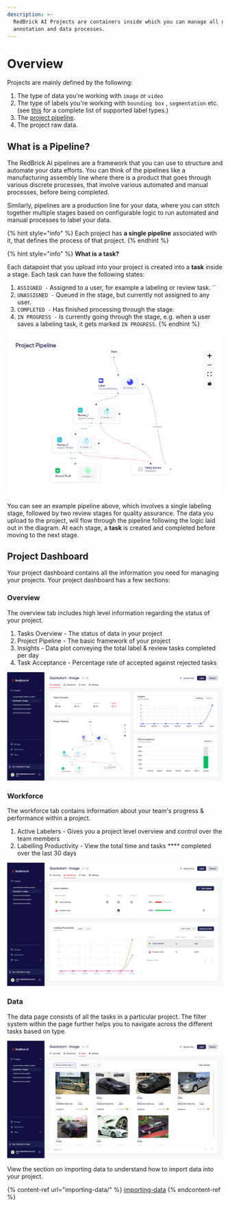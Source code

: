 ```yaml
---
description: >-
  RedBrick AI Projects are containers inside which you can manage all of your
  annotation and data processes.
---
```


# Overview

Projects are mainly defined by the following:&#x20;

1. The type of data you're working with `image` or `video`
2. The type of labels you're working with `bounding box` , `segmentation` etc. (see [this](../data-labeling/overview.md) for a complete list of supported label types.)&#x20;
3. The [project pipeline](overview.md#what-is-a-pipeline).
4. The project raw data.&#x20;

## What is a Pipeline?

The RedBrick AI pipelines are a framework that you can use to structure and automate your data efforts. You can think of the pipelines like a manufacturing assembly line where there is a product that goes through various discrete processes, that involve various automated and manual processes, before being completed.&#x20;

Similarly, pipelines are a production line for your data, where you can stitch together multiple stages based on configurable logic to run automated and manual processes to label your data.&#x20;

{% hint style="info" %}
Each project has **a single pipeline** associated with it, that defines the process of that project.&#x20;
{% endhint %}

{% hint style="info" %}
**What is a task?**

Each datapoint that you upload into your project is created into a **task** inside a stage. Each task can have the following states:&#x20;

1. `ASSIGNED -` Assigned to a user, for example a labeling or review task. ``&#x20;
2. `UNASSIGNED -` Queued in the stage, but currently not assigned to any user.
3. `COMPLETED -` Has finished processing through the stage.
4. `IN PROGRESS -` Is currently going through the stage, e.g. when a user saves a labeling task, it gets marked `IN PROGRESS`.
{% endhint %}

![Example pipeline, with a single label stage followed by two review stages.](<../.gitbook/assets/image 501.png>)

You can see an example pipeline above, which involves a single labeling stage, followed by two review stages for quality assurance. The data you upload to the project, will flow through the pipeline following the logic laid out in the diagram. At each stage, a **task** is created and completed before moving to the next stage.&#x20;

## Project Dashboard

Your project dashboard contains all the information you need for managing your projects. Your project dashboard has a few sections:&#x20;

### Overview

The overview tab includes high level information regarding the status of your project.&#x20;

1. Tasks Overview - The status of data in your project
2. Project Pipeline - The basic framework of your project
3. Insights - Data plot conveying the total label & review tasks completed per day
4. Task Acceptance - Percentage rate of accepted against rejected tasks

![The overview page gives you a quick insight of the status of your project.](../.gitbook/assets/wide.png)

### Workforce

The workforce tab contains information about your team's progress & performance within a project.

1. Active Labelers - Gives you a project level overview and control over the team members
2. Labelling Productivity - View the total time and tasks _****_ completed over the last 30 days&#x20;

![](../.gitbook/assets/workforce.png)

### Data

The data page consists of all the tasks in a particular project. The filter system within the page further helps you to navigate across the different tasks based on type.

![](../.gitbook/assets/data.png)

View the section on importing data to understand how to import data into your project.&#x20;

{% content-ref url="importing-data/" %}
[importing-data](importing-data/)
{% endcontent-ref %}
